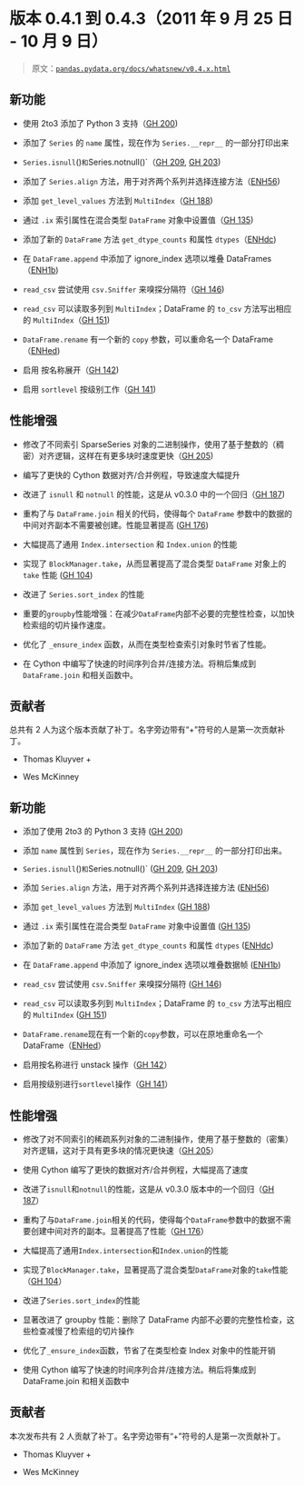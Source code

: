 # 版本 0.4.1 到 0.4.3（2011 年 9 月 25 日 - 10 月 9 日）

> 原文：[`pandas.pydata.org/docs/whatsnew/v0.4.x.html`](https://pandas.pydata.org/docs/whatsnew/v0.4.x.html)

## 新功能

+   使用 2to3 添加了 Python 3 支持（[GH 200](https://github.com/pandas-dev/pandas/issues/200))

+   添加了 `Series` 的 `name` 属性，现在作为 `Series.__repr__` 的一部分打印出来

+   `Series.isnull`()` 和 `Series.notnull()`（[GH 209](https://github.com/pandas-dev/pandas/issues/209), [GH 203](https://github.com/pandas-dev/pandas/issues/203))

+   添加了 `Series.align` 方法，用于对齐两个系列并选择连接方法（[ENH56](https://github.com/pandas-dev/pandas/commit/56e0c9ffafac79ce262b55a6a13e1b10a88fbe93))

+   添加 `get_level_values` 方法到 `MultiIndex`（[GH 188](https://github.com/pandas-dev/pandas/issues/188))

+   通过 `.ix` 索引属性在混合类型 `DataFrame` 对象中设置值（[GH 135](https://github.com/pandas-dev/pandas/issues/135))

+   添加了新的 `DataFrame` 方法 `get_dtype_counts` 和属性 `dtypes`（[ENHdc](https://github.com/pandas-dev/pandas/commit/dca3c5c5a6a3769ee01465baca04cfdfa66a4f76))

+   在 `DataFrame.append` 中添加了 ignore_index 选项以堆叠 DataFrames（[ENH1b](https://github.com/pandas-dev/pandas/commit/1ba56251f0013ff7cd8834e9486cef2b10098371))

+   `read_csv` 尝试使用 `csv.Sniffer` 来嗅探分隔符（[GH 146](https://github.com/pandas-dev/pandas/issues/146))

+   `read_csv` 可以读取多列到 `MultiIndex`；DataFrame 的 `to_csv` 方法写出相应的 `MultiIndex`（[GH 151](https://github.com/pandas-dev/pandas/issues/151))

+   `DataFrame.rename` 有一个新的 `copy` 参数，可以重命名一个 DataFrame（[ENHed](https://github.com/pandas-dev/pandas/commit/edd9f1945fc010a57fa0ae3b3444d1fffe592591))

+   启用 按名称展开（[GH 142](https://github.com/pandas-dev/pandas/issues/142))

+   启用 `sortlevel` 按级别工作（[GH 141](https://github.com/pandas-dev/pandas/issues/141))

## 性能增强

+   修改了不同索引 SparseSeries 对象的二进制操作，使用了基于整数的（稠密）对齐逻辑，这样在有更多块时速度更快（[GH 205](https://github.com/pandas-dev/pandas/issues/205))

+   编写了更快的 Cython 数据对齐/合并例程，导致速度大幅提升

+   改进了 `isnull` 和 `notnull` 的性能，这是从 v0.3.0 中的一个回归（[GH 187](https://github.com/pandas-dev/pandas/issues/187))

+   重构了与 `DataFrame.join` 相关的代码，使得每个 `DataFrame` 参数中的数据的中间对齐副本不需要被创建。性能显著提高 ([GH 176](https://github.com/pandas-dev/pandas/issues/176))

+   大幅提高了通用 `Index.intersection` 和 `Index.union` 的性能

+   实现了 `BlockManager.take`，从而显著提高了混合类型 `DataFrame` 对象上的 `take` 性能 ([GH 104](https://github.com/pandas-dev/pandas/issues/104))

+   改进了 `Series.sort_index` 的性能

+   重要的`groupby`性能增强：在减少`DataFrame`内部不必要的完整性检查，以加快检索组的切片操作速度。

+   优化了 `_ensure_index` 函数，从而在类型检查索引对象时节省了性能。

+   在 Cython 中编写了快速的时间序列合并/连接方法。将稍后集成到 `DataFrame.join` 和相关函数中。

## 贡献者

总共有 2 人为这个版本贡献了补丁。名字旁边带有“+”符号的人是第一次贡献补丁。

+   Thomas Kluyver +

+   Wes McKinney

## 新功能

+   添加了使用 2to3 的 Python 3 支持 ([GH 200](https://github.com/pandas-dev/pandas/issues/200))

+   添加 `name` 属性到 `Series`，现在作为 `Series.__repr__` 的一部分打印出来。

+   `Series.isnull`()` 和 `Series.notnull()` ([GH 209](https://github.com/pandas-dev/pandas/issues/209), [GH 203](https://github.com/pandas-dev/pandas/issues/203))

+   添加 `Series.align` 方法，用于对齐两个系列并选择连接方法 ([ENH56](https://github.com/pandas-dev/pandas/commit/56e0c9ffafac79ce262b55a6a13e1b10a88fbe93))

+   添加 `get_level_values` 方法到 `MultiIndex` ([GH 188](https://github.com/pandas-dev/pandas/issues/188))

+   通过 `.ix` 索引属性在混合类型 `DataFrame` 对象中设置值 ([GH 135](https://github.com/pandas-dev/pandas/issues/135))

+   添加了新的 `DataFrame` 方法 `get_dtype_counts` 和属性 `dtypes` ([ENHdc](https://github.com/pandas-dev/pandas/commit/dca3c5c5a6a3769ee01465baca04cfdfa66a4f76))

+   在 `DataFrame.append` 中添加了 ignore_index 选项以堆叠数据帧 ([ENH1b](https://github.com/pandas-dev/pandas/commit/1ba56251f0013ff7cd8834e9486cef2b10098371))

+   `read_csv` 尝试使用 `csv.Sniffer` 来嗅探分隔符 ([GH 146](https://github.com/pandas-dev/pandas/issues/146))

+   `read_csv` 可以读取多列到 `MultiIndex`；DataFrame 的 `to_csv` 方法写出相应的 `MultiIndex` ([GH 151](https://github.com/pandas-dev/pandas/issues/151))

+   `DataFrame.rename`现在有一个新的`copy`参数，可以在原地重命名一个 DataFrame（[ENHed](https://github.com/pandas-dev/pandas/commit/edd9f1945fc010a57fa0ae3b3444d1fffe592591)）

+   启用按名称进行 unstack 操作（[GH 142](https://github.com/pandas-dev/pandas/issues/142)）

+   启用按级别进行`sortlevel`操作（[GH 141](https://github.com/pandas-dev/pandas/issues/141)）

## 性能增强

+   修改了对不同索引的稀疏系列对象的二进制操作，使用了基于整数的（密集）对齐逻辑，这对于具有更多块的情况更快速（[GH 205](https://github.com/pandas-dev/pandas/issues/205)）

+   使用 Cython 编写了更快的数据对齐/合并例程，大幅提高了速度

+   改进了`isnull`和`notnull`的性能，这是从 v0.3.0 版本中的一个回归（[GH 187](https://github.com/pandas-dev/pandas/issues/187)）

+   重构了与`DataFrame.join`相关的代码，使得每个`DataFrame`参数中的数据不需要创建中间对齐的副本。显著提高了性能（[GH 176](https://github.com/pandas-dev/pandas/issues/176)）

+   大幅提高了通用`Index.intersection`和`Index.union`的性能

+   实现了`BlockManager.take`，显著提高了混合类型`DataFrame`对象的`take`性能（[GH 104](https://github.com/pandas-dev/pandas/issues/104)）

+   改进了`Series.sort_index`的性能

+   显著改进了 groupby 性能：删除了 DataFrame 内部不必要的完整性检查，这些检查减慢了检索组的切片操作

+   优化了`_ensure_index`函数，节省了在类型检查 Index 对象中的性能开销

+   使用 Cython 编写了快速的时间序列合并/连接方法。稍后将集成到 DataFrame.join 和相关函数中

## 贡献者

本次发布共有 2 人贡献了补丁。名字旁边带有“+”符号的人是第一次贡献补丁。

+   Thomas Kluyver +

+   Wes McKinney
